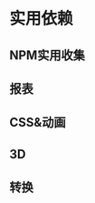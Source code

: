 # 实用依赖


## NPM实用收集

<content-page
    uid="e15e0b60-a428-40de-9d55-59c81a4397c0"
    :superlink="[
        {
            uuid:'62fdb531-15ec-4b58-a814-0cc27c2ce1cf',
            title: 'Day.js中文网',
            icon: 'https://dayjs.fenxianglu.cn/assets/favicon.png',
            href: 'https://dayjs.fenxianglu.cn/',
            description: 'Day.js是一个极简的JavaScript库，可以为现代浏览器解析、验证、操作和显示日期和时间。',
        },
        {
            uuid:'9a552554-8535-462c-8f57-b806578ceade',
            title: 'Moment.js',
            icon: 'http://momentjs.cn/static/img/moment-favicon.png',
            href: 'http://momentjs.cn/',
            description: 'JavaScript 日期处理类库',
        },
        {
            uuid:'0c062963-51b0-4708-9e7c-432546016353',
            title: 'treer',
            icon: 'https://static.npmjs.com/b0f1a8318363185cc2ea6a40ac23eeb2.png',
            href: 'https://www.npmjs.com/package/treer',
            description: 'Treer is a commandline tool to generate directory structure tree',
        },
        {
            uuid:'be698271-3059-4986-bc67-d5df0894c0f8',
            title: 'localforage',
            icon: 'https://static.npmjs.com/b0f1a8318363185cc2ea6a40ac23eeb2.png',
            href: 'https://localforage.github.io/localForage/',
            description:
            '💾 Offline storage, improved. Wraps IndexedDB, WebSQL, or localStorage using a simple but powerful API.',
        },
        {
            uuid:'0c925c3d-9049-4a07-9132-db17e896ba29',
            title: 'Verdaccio',
            icon: 'https://verdaccio.org/zh-CN/img/logo/uk/verdaccio-tiny-uk-no-bg.svg',
            href: 'https://verdaccio.org/zh-CN/',
            description: '一个基于Node.js的轻量级私有仓库',
        },
        {
            uuid:'88a02097-1081-460c-9488-70bb3946eeaf',
            title: 'lodashjs',
            icon: 'https://www.lodashjs.com/img/favicon.ico',
            href: 'https://www.lodashjs.com/',
            description:
            'Lodash 是一个一致性、模块化、高性能的 JavaScript 实用工具库。',
        },
    ]"
/>

## 报表

<content-page
    uid="9e2a3c0e-bf60-4358-8216-618ad4887de1"
    :superlink="[
        {
            title: 'Echarts',
            icon: 'https://cdn.jsdelivr.net/gh/apache/echarts-website@asf-site/zh/images/favicon.png?_v_=20200710_1',
            href: 'https://echarts.apache.org/zh/index.html',
            description: '一个基于 JavaScript 的开源可视化图表库',
        }
    ]"
/>

## CSS&动画

<content-page
    uid="847aaa77-d93c-45c6-a21c-e86585e3187e"
    :superlink="[
        {
            title: 'Tailwindcss',
            icon: 'https://www.tailwindcss.cn/favicon-32x32.png',
            href: 'https://www.tailwindcss.cn/',
            description: '无需离开您的HTML，即可快速建立现代网站。',
        },
        {
            title: 'Animate.css',
            icon: 'https://animate.style/img/favicon.ico',
            href: 'https://animate.style/',
            description: 'Just-add-water CSS animations',
        },
        {
            title: 'Velocity.js',
            icon: '/images/velocity.ico',
            href: 'http://shouce.jb51.net/velocity/index.html',
            description: '简单易用、高性能、功能丰富的轻量级JS动画库',
        },
        {
            title: 'mojs',
            icon: 'https://mojs.github.io/assets/favicons/favicon.ico',
            href: 'https://mojs.github.io/',
            description: 'mojs.github.io',
        }
    ]"
/>

## 3D

<content-page
    uid="146718eb-8551-4958-96f2-563728998a5d"
    :superlink="[
        {
            title: 'Three.js',
            icon: 'https://threejs.org/files/favicon.ico',
            href: 'https://threejs.org/',
            description: 'JavaScript 3D library',
        }
    ]"
/>

## 转换

<content-page
    uid="01b36d64-b10f-4396-b7ed-3ca316b3292a"
    :superlink="[
        {
            title: 'Postcss',
            icon: 'https://www.postcss.com.cn/favicon.61a31adb.ico',
            href: 'https://www.postcss.com.cn/',
            description: '是一个用 JavaScript 工具和插件转换 CSS 代码的工具',
        },
    ]"
/>

